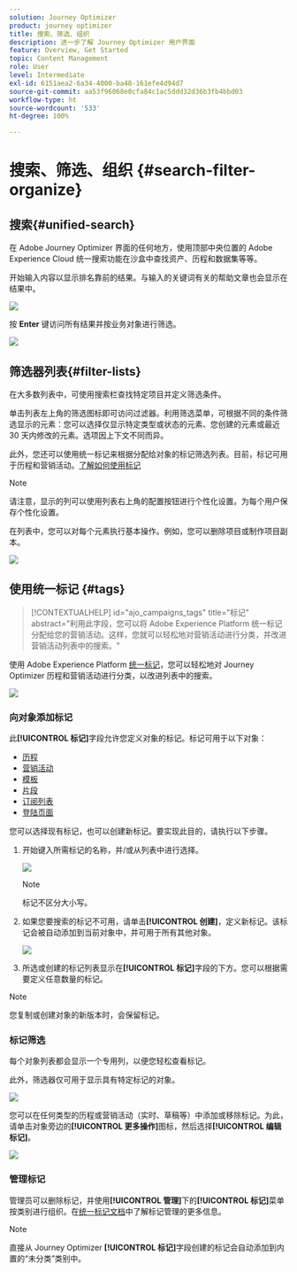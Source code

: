 ```yaml
---
solution: Journey Optimizer
product: journey optimizer
title: 搜索、筛选、组织
description: 进一步了解 Journey Optimizer 用户界面
feature: Overview, Get Started
topic: Content Management
role: User
level: Intermediate
exl-id: 6151aea2-6a34-4000-ba48-161efe4d94d7
source-git-commit: aa53f96068e0cfa84c1ac5ddd32d36b3fb4bbd03
workflow-type: ht
source-wordcount: '533'
ht-degree: 100%

---
```


# 搜索、筛选、组织 {#search-filter-organize}

## 搜索{#unified-search}

在 Adobe Journey Optimizer 界面的任何地方，使用顶部中央位置的 Adobe Experience Cloud 统一搜索功能在沙盒中查找资产、历程和数据集等等。

开始输入内容以显示排名靠前的结果。与输入的关键词有关的帮助文章也会显示在结果中。

![](assets/unified-search.png)

按 **Enter** 键访问所有结果并按业务对象进行筛选。

![](assets/search-and-filter.png)

## 筛选器列表{#filter-lists}

在大多数列表中，可使用搜索栏查找特定项目并定义筛选条件。

单击列表左上角的筛选图标即可访问过滤器。利用筛选菜单，可根据不同的条件筛选显示的元素：您可以选择仅显示特定类型或状态的元素、您创建的元素或最近 30 天内修改的元素。选项因上下文不同而异。

此外，您还可以使用统一标记来根据分配给对象的标记筛选列表。目前，标记可用于历程和营销活动。[了解如何使用标记](#tags)

>[!NOTE]
>
>请注意，显示的列可以使用列表右上角的配置按钮进行个性化设置。为每个用户保存个性化设置。

在列表中，您可以对每个元素执行基本操作。例如，您可以删除项目或制作项目副本。

![](assets/journey4.png)

## 使用统一标记 {#tags}

>[!CONTEXTUALHELP]
>id="ajo_campaigns_tags"
>title="标记"
>abstract="利用此字段，您可以将 Adobe Experience Platform 统一标记分配给您的营销活动。这样，您就可以轻松地对营销活动进行分类，并改进营销活动列表中的搜索。"

使用 Adobe Experience Platform [统一标记](https://experienceleague.adobe.com/docs/experience-platform/administrative-tags/overview.html?lang=zh-Hans)，您可以轻松地对 Journey Optimizer 历程和营销活动进行分类，以改进列表中的搜索。

![](../rn/assets/do-not-localize/campaigns-tag.gif)


### 向对象添加标记

此&#x200B;**[!UICONTROL 标记]**&#x200B;字段允许您定义对象的标记。标记可用于以下对象：

* [历程](../building-journeys/journey-gs.md#change-properties)
* [营销活动](../campaigns/create-campaign.md#create)
* [模板](../content-management/content-templates.md)
* [片段](../content-management/fragments.md)
* [订阅列表](../landing-pages/subscription-list.md)
* [登陆页面](../landing-pages/create-lp.md)

您可以选择现有标记，也可以创建新标记。要实现此目的，请执行以下步骤。

1. 开始键入所需标记的名称，并/或从列表中进行选择。

   ![](assets/tags1.png)

   >[!NOTE]
   >
   > 标记不区分大小写。

1. 如果您要搜索的标记不可用，请单击&#x200B;**[!UICONTROL 创建]**，定义新标记。该标记会被自动添加到当前对象中，并可用于所有其他对象。

   ![](assets/tags4.png)

1. 所选或创建的标记列表显示在&#x200B;**[!UICONTROL 标记]**&#x200B;字段的下方。您可以根据需要定义任意数量的标记。

>[!NOTE]
> 
> 您复制或创建对象的新版本时，会保留标记。

### 标记筛选

每个对象列表都会显示一个专用列，以便您轻松查看标记。

此外，筛选器仅可用于显示具有特定标记的对象。

![](assets/tags2.png)

您可以在任何类型的历程或营销活动（实时、草稿等）中添加或移除标记。为此，请单击对象旁边的&#x200B;**[!UICONTROL 更多操作]**&#x200B;图标，然后选择&#x200B;**[!UICONTROL 编辑标记]**。

![](assets/tags3.png)

### 管理标记

管理员可以删除标记，并使用&#x200B;**[!UICONTROL 管理]**&#x200B;下的&#x200B;**[!UICONTROL 标记]**&#x200B;菜单按类别进行组织。在[统一标记文档](https://experienceleague.adobe.com/docs/experience-platform/administrative-tags/ui/managing-tags.html?lang=zh-Hans)中了解标记管理的更多信息。

>[!NOTE]
>
> 直接从 Journey Optimizer **[!UICONTROL 标记]**&#x200B;字段创建的标记会自动添加到内置的“未分类”类别中。
